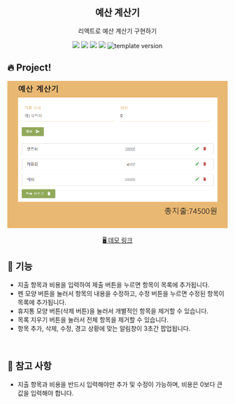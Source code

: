 <br/>
<br/>


<h2 align="middle">예산 계산기</h2>
<p align="middle">리액트로 예산 계산기 구현하기</p>
<p align="middle">
  <img src="https://img.shields.io/badge/language-react-skyblue.svg?style=flat-square"/>
  <img src="https://img.shields.io/badge/language-js-yellow.svg?style=flat-square"/>
  <img src="https://img.shields.io/badge/language-html-red.svg?style=flat-square"/>
  <img src="https://img.shields.io/badge/language-css-blue.svg?style=flat-square"/>
  <img src="https://img.shields.io/badge/version-1.0.0-grey?style=flat-square" alt="template version"/>
</p>

## 🔥 Project!
<p align="middle">
  <img src="./src/images/image2.png"/>

<p align="middle">
  <a href="https://K-Y-Hoo.github.io/React-practice">🖥️ 데모 링크</a>
</p>


## 🎯 기능

- 지출 항목과 비용을 입력하여 제출 버튼을 누르면 항목이 목록에 추가됩니다.
- 펜 모양 버튼을 눌러서 항목의 내용을 수정하고, 수정 버튼을 누르면 수정된 항목이 목록에 추가됩니다.
- 휴지통 모양 버튼(삭제 버튼)을 눌러서 개별적인 항목을 제거할 수 있습니다.
- 목록 지우기 버튼을 눌러서 전체 항목을 제거할 수 있습니다.
- 항목 추가, 삭제, 수정, 경고 상황에 맞는 알림창이 3초간 팝업됩니다.
<br/>

## 📄 참고 사항
- 지출 항목과 비용을 반드시 입력해야만 추가 및 수정이 가능하며, 비용은 0보다 큰 값을 입력해야 합니다.

<br/>

